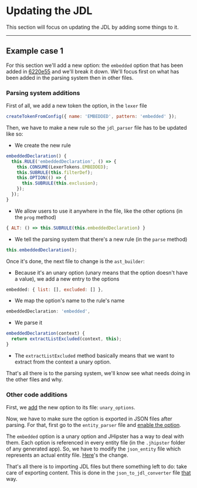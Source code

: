 # Updating the JDL

This section will focus on updating the JDL by adding some things to it.

---

## Example case 1

For this section we'll add a new option: the `embedded` option that has been added in [6220e55][embedded-option-commit]
and we'll break it down.
We'll focus first on what has been added in the parsing system then in other files.

### Parsing system additions

First of all, we add a new token the option, in the `lexer` file
```javascript
createTokenFromConfig({ name: 'EMBEDDED', pattern: 'embedded' });
```

Then, we have to make a new rule so the `jdl_parser` file has to be updated like so:
  - We create the new rule
```javascript
embeddedDeclaration() {
  this.RULE('embeddedDeclaration', () => {
    this.CONSUME(LexerTokens.EMBEDDED);
    this.SUBRULE(this.filterDef);
    this.OPTION(() => {
      this.SUBRULE(this.exclusion);
    });
  });
}
```
  - We allow users to use it anywhere in the file, like the other options (in the `prog` method)
```javascript
{ ALT: () => this.SUBRULE(this.embeddedDeclaration) }
```
  - We tell the parsing system that there's a new rule (in the `parse` method)
```javascript
this.embeddedDeclaration();
```

Once it's done, the next file to change is the `ast_builder`:
  - Because it's an unary option (unary means that the option doesn't have a value), we add a new entry to the options
```javascript
embedded: { list: [], excluded: [] },
```
  - We map the option's name to the rule's name
```javascript
embeddedDeclaration: 'embedded',
```
  - We parse it
```javascript
embeddedDeclaration(context) {
  return extractListExcluded(context, this);
}
```
  - The `extractListExcluded` method basically means that we want to extract from the context a unary option.

That's all there is to the parsing system, we'll know see what needs doing in the other files and why.

### Other code additions

First, we [add][unary-options-change] the new option to its file: `unary_options`.

Now, we have to make sure the option is exported in JSON files after parsing.
For that, first go to the `entity_parser` file and [enable the option][entity-parser-change].

The `embedded` option is a unary option and JHipster has a way to deal with them.
Each option is referenced in every entity file (in the `.jhipster` folder of any generated app).
So, we have to modify the `json_entity` file which represents an actual entity file.
[Here][json-entity-change]'s the change.

That's all there is to importing JDL files but there something left to do: take care of exporting content.
This is done in the `json_to_jdl_converter` file [that][converter-change] way.

[converter-change]: https://github.com/jhipster/jhipster-core/commit/6220e551f5dc89d68dcc8c38e3c0aa674ad47fa7#diff-ca1b24cb119850301fdf506daeca731a
[embedded-option-commit]: https://github.com/jhipster/jhipster-core/commit/6220e551f5dc89d68dcc8c38e3c0aa674ad47fa7
[entity-parser-change]: https://github.com/jhipster/jhipster-core/commit/6220e551f5dc89d68dcc8c38e3c0aa674ad47fa7#diff-0115e9468c9f771224f0297b8f67f47f
[json-entity-change]: https://github.com/jhipster/jhipster-core/commit/6220e551f5dc89d68dcc8c38e3c0aa674ad47fa7#diff-0d0c47229faaa43d31895e712b0f9098
[unary-options-change]: https://github.com/jhipster/jhipster-core/commit/6220e551f5dc89d68dcc8c38e3c0aa674ad47fa7#diff-4f4c6506236b381f7fae837ed5fef6c7
